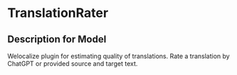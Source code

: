 # TranslationRater

## Description for Model

Welocalize plugin for estimating quality of translations. Rate a translation by ChatGPT or provided source and target text.

